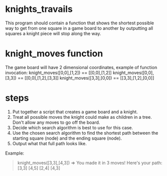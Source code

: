 # knights_travails
This program should contain a function that shows the shortest possible way to get from one square in a game board to another by outputting all squares a knight piece will stop along the way. 

# knight_moves function
The game board will have 2 dimensional coordinates, example of function invocation:
knight_moves([0,0],[1,2]) == [[0,0],[1,2]]
knight_moves([0,0],[3,3]) == [[0,0],[1,2],[3,3]]
knight_moves([3,3],[0,0]) == [[3,3],[1,2],[0,0]]

# steps
1. Put together a script that creates a game board and a knight.
2. Treat all possible moves the knight could make as children in a tree. Don't allow any moves to go off the board. 
3. Decide which search algorithm is best to use for this case. 
4. Use the chosen search algorithm to find the shortest path between the starting square (node) and the ending square (node). 
5. Output what that full path looks like.

Example: 
  > knight_moves([3,3],[4,3])
  => You made it in 3 moves!  Here's your path:
    [3,3]
    [4,5]
    [2,4]
    [4,3]